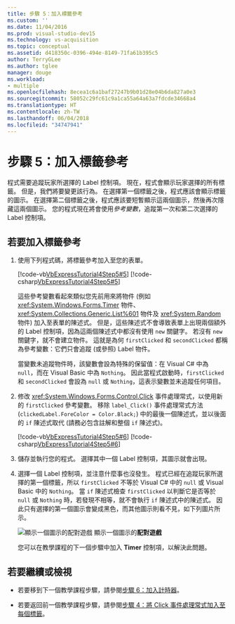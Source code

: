 ```yaml
---
title: 步驟 5：加入標籤參考
ms.custom: ''
ms.date: 11/04/2016
ms.prod: visual-studio-dev15
ms.technology: vs-acquisition
ms.topic: conceptual
ms.assetid: d418350c-0396-494e-8149-71fa61b395c5
author: TerryGLee
ms.author: tglee
manager: douge
ms.workload:
- multiple
ms.openlocfilehash: 8ecea1c6a1baf27247b9b01d28e04b6da827a0e3
ms.sourcegitcommit: 58052c29fc61c9a1ca55a64a63a7fdcde34668a4
ms.translationtype: HT
ms.contentlocale: zh-TW
ms.lasthandoff: 06/04/2018
ms.locfileid: "34747941"
---
```

# <a name="step-5-add-label-references"></a>步驟 5：加入標籤參考
程式需要追蹤玩家所選擇的 Label 控制項。 現在，程式會顯示玩家選擇的所有標籤。 但是，我們將要變更該行為。 在選擇第一個標籤之後，程式應該會顯示標籤的圖示。 在選擇第二個標籤之後，程式應該要短暫顯示這兩個圖示，然後再次隱藏這兩個圖示。 您的程式現在將會使用*參考變數*，追蹤第一次和第二次選擇的 Label 控制項。

## <a name="to-add-label-references"></a>若要加入標籤參考

1.  使用下列程式碼，將標籤參考加入至您的表單。

     [!code-vb[VbExpressTutorial4Step5#5](../ide/codesnippet/VisualBasic/step-5-add-label-references_1.vb)]
     [!code-csharp[VbExpressTutorial4Step5#5](../ide/codesnippet/CSharp/step-5-add-label-references_1.cs)]

     這些參考變數看起來類似您先前用來將物件 (例如 <xref:System.Windows.Forms.Timer> 物件、<xref:System.Collections.Generic.List%601> 物件及 <xref:System.Random> 物件) 加入至表單的陳述式。 但是，這些陳述式不會導致表單上出現兩個額外的 Label 控制項，因為這兩個陳述式中都沒有使用 `new` 關鍵字。 若沒有 `new` 關鍵字，就不會建立物件。 這就是為何 `firstClicked` 和 `secondClicked` 都稱為參考變數：它們只會追蹤 (或參照) Label 物件。

     當變數未追蹤物件時，該變數會設為特殊的保留值：在 Visual C# 中為 `null`，而在 Visual Basic 中為 `Nothing`。 因此當程式啟動時，`firstClicked` 和 `secondClicked` 會設為 `null` 或 `Nothing`，這表示變數並未追蹤任何項目。

2.  修改 <xref:System.Windows.Forms.Control.Click> 事件處理常式，以使用新的 `firstClicked` 參考變數。 移除 `label_Click()` 事件處理常式方法 (`clickedLabel.ForeColor = Color.Black;`) 中的最後一個陳述式，並以後面的 `if` 陳述式取代  (請務必包含註解和整個 `if` 陳述式)。

     [!code-vb[VbExpressTutorial4Step5#6](../ide/codesnippet/VisualBasic/step-5-add-label-references_2.vb)]
     [!code-csharp[VbExpressTutorial4Step5#6](../ide/codesnippet/CSharp/step-5-add-label-references_2.cs)]

3.  儲存並執行您的程式。 選擇其中一個 Label 控制項，其圖示就會出現。

4.  選擇一個 Label 控制項，並注意什麼事也沒發生。 程式已經在追蹤玩家所選擇的第一個標籤，所以 `firstClicked` 不等於 Visual C# 中的 `null` 或 Visual Basic 中的 `Nothing`。 當 `if` 陳述式檢查 `firstClicked` 以判斷它是否等於 `null` 或 `Nothing` 時，若發現不相等，就不會執行 `if` 陳述式中的陳述式。 因此只有選擇的第一個圖示會變成黑色，而其他圖示則看不見，如下列圖片所示。

     ![顯示一個圖示的配對遊戲](../ide/media/express_tut4step5.png)
顯示一個圖示的**配對遊戲**

     您可以在教學課程的下一個步驟中加入 **Timer** 控制項，以解決此問題。

## <a name="to-continue-or-review"></a>若要繼續或檢視

-   若要移到下一個教學課程步驟，請參閱[步驟 6：加入計時器](../ide/step-6-add-a-timer.md)。

-   若要返回前一個教學課程步驟，請參閱[步驟 4：將 Click 事件處理常式加入至每個標籤](../ide/step-4-add-a-click-event-handler-to-each-label.md)。
